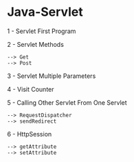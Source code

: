 # Java-Servlet

1 - Servlet First Program

2 - Servlet Methods

    --> Get     
    --> Post

3 - Servlet Multiple Parameters

4 - Visit Counter

5 - Calling Other Servlet From One Servlet

    --> RequestDispatcher
    --> sendRedirect

6 - HttpSession

    --> getAttribute
    --> setAttribute
